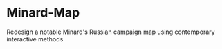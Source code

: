 # Minard-Map
Redesign a notable Minard's Russian campaign map using contemporary interactive methods
